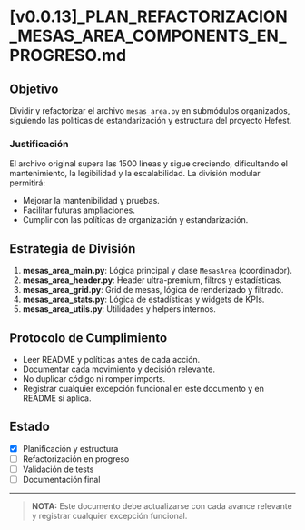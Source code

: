 # [v0.0.13]_PLAN_REFACTORIZACION_MESAS_AREA_COMPONENTS_EN_PROGRESO.md

## Objetivo
Dividir y refactorizar el archivo `mesas_area.py` en submódulos organizados, siguiendo las políticas de estandarización y estructura del proyecto Hefest.

### Justificación
El archivo original supera las 1500 líneas y sigue creciendo, dificultando el mantenimiento, la legibilidad y la escalabilidad. La división modular permitirá:
- Mejorar la mantenibilidad y pruebas.
- Facilitar futuras ampliaciones.
- Cumplir con las políticas de organización y estandarización.

## Estrategia de División
1. **mesas_area_main.py**: Lógica principal y clase `MesasArea` (coordinador).
2. **mesas_area_header.py**: Header ultra-premium, filtros y estadísticas.
3. **mesas_area_grid.py**: Grid de mesas, lógica de renderizado y filtrado.
4. **mesas_area_stats.py**: Lógica de estadísticas y widgets de KPIs.
5. **mesas_area_utils.py**: Utilidades y helpers internos.

## Protocolo de Cumplimiento
- Leer README y políticas antes de cada acción.
- Documentar cada movimiento y decisión relevante.
- No duplicar código ni romper imports.
- Registrar cualquier excepción funcional en este documento y en README si aplica.

## Estado
- [x] Planificación y estructura
- [ ] Refactorización en progreso
- [ ] Validación de tests
- [ ] Documentación final

---
> **NOTA:** Este documento debe actualizarse con cada avance relevante y registrar cualquier excepción funcional.
